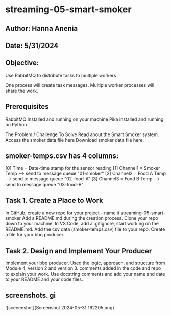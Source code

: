 # streaming-05-smart-smoker

## Author: Hanna Anenia

## Date: 5/31/2024

## Objective:
Use RabbitMQ to distribute tasks to multiple workers

One process will create task messages. Multiple worker processes will share the work.

## Prerequisites
RabbitMQ Installed and running on your machine
Pika installed and running on Python

The Problem / Challenge To Solve
Read about the Smart Smoker system. 
Access the smoker data file here Download smoker data file here.

## smoker-temps.csv has 4 columns:

[0] Time = Date-time stamp for the sensor reading
[1] Channel1 = Smoker Temp --> send to message queue "01-smoker"
[2] Channel2 = Food A Temp --> send to message queue "02-food-A"
[3] Channel3 = Food B Temp --> send to message queue "03-food-B"

## Task 1. Create a Place to Work
In GitHub, create a new repo for your project - name it streaming-05-smart-smoker
Add a README.md during the creation process. 
Clone your repo down to your machine. 
In VS Code, add a .gitignore, start working on the README.md.
Add the csv data (smoker-temps.csv) file to your repo. 
Create a file for your bbq producer.

## Task 2. Design and Implement Your Producer
Implement your bbq producer. 
Used the logic, approach, and structure from Module 4, version 2 and version 3.
comments added  in the code and repo to explain your work. 
Use docstring comments and add your name and date to your README and your code files.

## screenshots. gi 
![sceeenshot](Screenshot 2024-05-31 162205.png)
